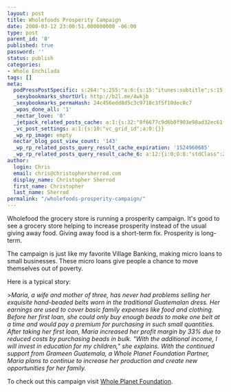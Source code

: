 ```yaml
---
layout: post
title: Wholefoods Prosperity Campaign
date: 2008-03-12 23:00:51.000000000 -06:00
type: post
parent_id: '0'
published: true
password: ''
status: publish
categories:
- Whole Enchilada
tags: []
meta:
  podPressPostSpecific: s:264:"s:255:"a:6:{s:15:"itunes:subtitle";s:15:"##PostExcerpt##";s:14:"itunes:summary";s:15:"##PostExcerpt##";s:15:"itunes:keywords";s:17:"##WordPressCats##";s:13:"itunes:author";s:10:"##Global##";s:15:"itunes:explicit";s:7:"Default";s:12:"itunes:block";s:7:"Default";}";";
  _sexybookmarks_shortUrl: http://b2l.me/4wkjb
  _sexybookmarks_permaHash: 24c456edd8d5c3c9718c3f5f10dec8c7
  _wpas_done_all: '1'
  _nectar_love: '0'
  _jetpack_related_posts_cache: a:1:{s:32:"8f6677c9d6b0f903e98ad32ec61f8deb";a:2:{s:7:"expires";i:1506202455;s:7:"payload";a:3:{i:0;a:1:{s:2:"id";i:1145;}i:1;a:1:{s:2:"id";i:289;}i:2;a:1:{s:2:"id";i:73;}}}}
  _vc_post_settings: a:1:{s:10:"vc_grid_id";a:0:{}}
  _wp_rp_image: empty
  nectar_blog_post_view_count: '143'
  _wp_rp_related_posts_query_result_cache_expiration: '1524960685'
  _wp_rp_related_posts_query_result_cache_6: a:12:{i:0;O:8:"stdClass":2:{s:7:"post_id";s:3:"607";s:5:"score";s:17:"93.13371248898946";}i:1;O:8:"stdClass":2:{s:7:"post_id";s:2:"49";s:5:"score";s:17:"46.53915071117532";}i:2;O:8:"stdClass":2:{s:7:"post_id";s:4:"1000";s:5:"score";s:17:"40.12638203726049";}i:3;O:8:"stdClass":2:{s:7:"post_id";s:3:"682";s:5:"score";s:18:"38.933552810970546";}i:4;O:8:"stdClass":2:{s:7:"post_id";s:4:"2342";s:5:"score";s:17:"32.97048625044718";}i:5;O:8:"stdClass":2:{s:7:"post_id";s:4:"2330";s:5:"score";s:17:"32.97048625044718";}i:6;O:8:"stdClass":2:{s:7:"post_id";s:4:"1160";s:5:"score";s:17:"32.97048625044718";}i:7;O:8:"stdClass":2:{s:7:"post_id";s:3:"414";s:5:"score";s:17:"32.97048625044718";}i:8;O:8:"stdClass":2:{s:7:"post_id";s:3:"328";s:5:"score";s:17:"32.97048625044718";}i:9;O:8:"stdClass":2:{s:7:"post_id";s:3:"311";s:5:"score";s:17:"32.97048625044718";}i:10;O:8:"stdClass":2:{s:7:"post_id";s:3:"303";s:5:"score";s:17:"32.97048625044718";}i:11;O:8:"stdClass":2:{s:7:"post_id";s:3:"290";s:5:"score";s:17:"32.97048625044718";}}
author:
  login: Chris
  email: chris@christophersherrod.com
  display_name: Christopher Sherrod
  first_name: Christopher
  last_name: Sherrod
permalink: "/wholefoods-prosperity-campaign/"
---
```

<p>Wholefood the grocery store is running a prosperity campaign.  It's good to see a grocery store helping to increase prosperity instead of the usual giving away food.  Giving away food is a short-term fix.  Prosperity is long-term.</p>
<p>The campaign is just like my favorite Village Banking, making micro loans to small businesses.  These micro loans give people a chance to move themselves out of poverty.</p>
<p>Here is a typical story:</p>
><em>Maria, a wife and mother of three, has never had problems selling her exquisite hand-beaded belts worn in the traditional Guatemalan dress.  Her earnings are used to cover basic family expenses like food and clothing.  Before her first loan, she could only buy enough beads to make one belt at a time and would pay a premium for purchasing in such small quantities.  After taking her first loan, Maria increased her profit margin by 33% due to reduced costs by purchasing beads in bulk. "With the additional income, I will invest in education for my children," she explains.  With the continued support from Grameen Guatemala, a Whole Planet Foundation Partner, Maria plans to continue to increase her production and create new opportunities for her family. </em></p></blockquote>
<p>To check out this campaign visit <a href="http://ww.wholeplanetfoundation.org" rel="nofollow">Whole Planet Foundation</a>.</p>
